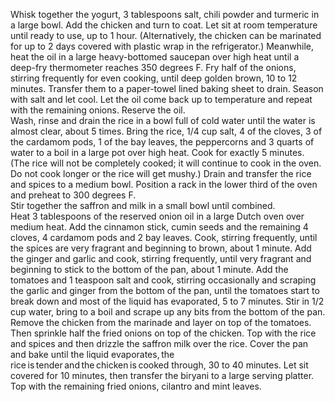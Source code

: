 Whisk together the yogurt, 3 tablespoons salt, chili powder and turmeric in a large bowl. Add the chicken and turn to coat. Let sit at room temperature until ready to use, up to 1 hour. (Alternatively, the chicken can be marinated for up to 2 days covered with plastic wrap in the refrigerator.)
Meanwhile, heat the oil in a large heavy-bottomed saucepan over high heat until a deep-fry thermometer reaches 350 degrees F. Fry half of the onions, stirring frequently for even cooking, until deep golden brown, 10 to 12 minutes. Transfer them to a paper-towel lined baking sheet to drain. Season with salt and let cool. Let the oil come back up to temperature and repeat with the remaining onions. Reserve the oil.  
Wash, rinse and drain the rice in a bowl full of cold water until the water is almost clear, about 5 times. Bring the rice, 1/4 cup salt, 4 of the cloves, 3 of the cardamom pods, 1 of the bay leaves, the peppercorns and 3 quarts of water to a boil in a large pot over high heat. Cook for exactly 5 minutes. (The rice will not be completely cooked; it will continue to cook in the oven. Do not cook longer or the rice will get mushy.) Drain and transfer the rice and spices to a medium bowl. 
Position a rack in the lower third of the oven and preheat to 300 degrees F.  
Stir together the saffron and milk in a small bowl until combined.  
Heat 3 tablespoons of the reserved onion oil in a large Dutch oven over medium heat. Add the cinnamon stick, cumin seeds and the remaining 4 cloves, 4 cardamom pods and 2 bay leaves. Cook, stirring frequently, until the spices are very fragrant and beginning to brown, about 1 minute. Add the ginger and garlic and cook, stirring frequently, until very fragrant and beginning to stick to the bottom of the pan, about 1 minute. Add the tomatoes and 1 teaspoon salt and cook, stirring occasionally and scraping the garlic and ginger from the bottom of the pan, until the tomatoes start to break down and most of the liquid has evaporated, 5 to 7 minutes. Stir in 1/2 cup water, bring to a boil and scrape up any bits from the bottom of the pan.  
Remove the chicken from the marinade and layer on top of the tomatoes. Then sprinkle half the fried onions on top of the chicken. Top with the rice and spices and then drizzle the saffron milk over the rice. Cover the pan and bake until the liquid evaporates, the rice is tender and the chicken is cooked through, 30 to 40 minutes. 
Let sit covered for 10 minutes, then transfer the biryani to a large serving platter. Top with the remaining fried onions, cilantro and mint leaves.  